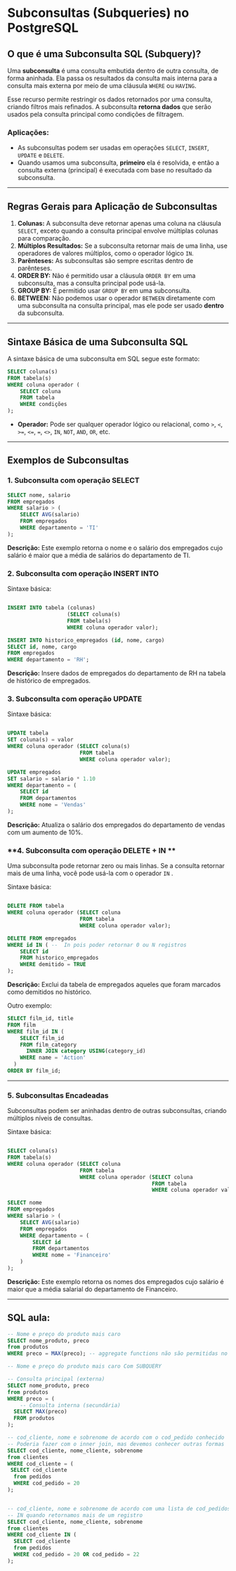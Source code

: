 # **Subconsultas (Subqueries) no PostgreSQL**

## **O que é uma Subconsulta SQL (Subquery)?**

Uma **subconsulta** é uma consulta embutida dentro de outra consulta, de forma aninhada. Ela passa os resultados da consulta mais interna para a consulta mais externa por meio de uma cláusula `WHERE` ou `HAVING`.

Esse recurso permite restringir os dados retornados por uma consulta, criando filtros mais refinados. A subconsulta **retorna dados** que serão usados pela consulta principal como condições de filtragem.

### **Aplicações:**

- As subconsultas podem ser usadas em operações `SELECT`, `INSERT`, `UPDATE` e `DELETE`.
- Quando usamos uma subconsulta, **primeiro** ela é resolvida, e então a consulta externa (principal) é executada com base no resultado da subconsulta.

---

## **Regras Gerais para Aplicação de Subconsultas**

1. **Colunas:** A subconsulta deve retornar apenas uma coluna na cláusula `SELECT`, exceto quando a consulta principal envolve múltiplas colunas para comparação.
2. **Múltiplos Resultados:** Se a subconsulta retornar mais de uma linha, use operadores de valores múltiplos, como o operador lógico `IN`.
3. **Parênteses:** As subconsultas são sempre escritas dentro de parênteses.
4. **ORDER BY:** Não é permitido usar a cláusula `ORDER BY` em uma subconsulta, mas a consulta principal pode usá-la.
5. **GROUP BY:** É permitido usar `GROUP BY` em uma subconsulta.
6. **BETWEEN:** Não podemos usar o operador `BETWEEN` diretamente com uma subconsulta na consulta principal, mas ele pode ser usado **dentro** da subconsulta.

---

## **Sintaxe Básica de uma Subconsulta SQL**

A sintaxe básica de uma subconsulta em SQL segue este formato:

```sql
SELECT coluna(s)
FROM tabela(s)
WHERE coluna operador (
    SELECT coluna
    FROM tabela
    WHERE condições
);
```

- **Operador:** Pode ser qualquer operador lógico ou relacional, como `>`, `<`, `>=`, `<=`, `=`, `<>`, `IN`, `NOT`, `AND`, `OR`, etc.

---

## **Exemplos de Subconsultas**

### **1. Subconsulta com operação SELECT**

```sql
SELECT nome, salario
FROM empregados
WHERE salario > (
    SELECT AVG(salario)
    FROM empregados
    WHERE departamento = 'TI'
);
```

**Descrição:** Este exemplo retorna o nome e o salário dos empregados cujo salário é maior que a média de salários do departamento de TI.

### **2. Subconsulta com operação INSERT INTO**

Sintaxe básica:

```sql

INSERT INTO tabela (colunas)
                   (SELECT coluna(s)
                   FROM tabela(s)
                   WHERE coluna operador valor);
```

```sql
INSERT INTO historico_empregados (id, nome, cargo)
SELECT id, nome, cargo
FROM empregados
WHERE departamento = 'RH';
```

**Descrição:** Insere dados de empregados do departamento de RH na tabela de histórico de empregados.

### **3. Subconsulta com operação UPDATE**

Sintaxe básica:

```sql

UPDATE tabela
SET coluna(s) = valor
WHERE coluna operador (SELECT coluna(s)
                       FROM tabela
                       WHERE coluna operador valor);
```

```sql
UPDATE empregados
SET salario = salario * 1.10
WHERE departamento = (
    SELECT id
    FROM departamentos
    WHERE nome = 'Vendas'
);
```

**Descrição:** Atualiza o salário dos empregados do departamento de vendas com um aumento de 10%.

### **4. Subconsulta com operação DELETE + IN **

Uma subconsulta pode retornar zero ou mais linhas.
Se a consulta retornar mais de uma linha, você pode usá-la com o operador `IN` .

Sintaxe básica:

```sql

DELETE FROM tabela
WHERE coluna operador (SELECT coluna
                       FROM tabela
                       WHERE coluna operador valor);
```

```sql
DELETE FROM empregados
WHERE id IN ( --  In pois poder retornar 0 ou N registros
    SELECT id
    FROM historico_empregados
    WHERE demitido = TRUE
);
```

**Descrição:** Exclui da tabela de empregados aqueles que foram marcados como demitidos no histórico.

Outro exemplo:

```sql
SELECT film_id, title 
FROM film 
WHERE film_id IN (
    SELECT film_id 
    FROM film_category 
      INNER JOIN category USING(category_id) 
    WHERE name = 'Action'
  ) 
ORDER BY film_id;
```

---

### **5. Subconsultas Encadeadas**

Subconsultas podem ser aninhadas dentro de outras subconsultas, criando múltiplos níveis de consultas.

Sintaxe básica:

```sql

SELECT coluna(s)
FROM tabela(s)
WHERE coluna operador (SELECT coluna
                       FROM tabela
                       WHERE coluna operador (SELECT coluna
                                              FROM tabela
                                              WHERE coluna operador valor);
```

```sql
SELECT nome
FROM empregados
WHERE salario > (
    SELECT AVG(salario)
    FROM empregados
    WHERE departamento = (
        SELECT id
        FROM departamentos
        WHERE nome = 'Financeiro'
    )
);
```

**Descrição:** Este exemplo retorna os nomes dos empregados cujo salário é maior que a média salarial do departamento de Financeiro.

---

## SQL aula:

```SQL
-- Nome e preço do produto mais caro 
SELECT nome_produto, preco
from produtos
WHERE preco = MAX(preco); -- aggregate functions não são permitidas no WHERE 

-- Nome e preço do produto mais caro Com SUBQUERY

-- Consulta principal (externa)
SELECT nome_produto, preco
from produtos
WHERE preco = (
    -- Consulta interna (secundária)
  SELECT MAX(preco)
  FROM produtos
);

-- cod_cliente, nome e sobrenome de acordo com o cod_pedido conhecido
-- Poderia fazer com o inner join, mas devemos conhecer outras formas
SELECT cod_cliente, nome_cliente, sobrenome
from clientes
WHERE cod_cliente = (
 SELECT cod_cliente
  from pedidos
  WHERE cod_pedido = 20
);


-- cod_cliente, nome e sobrenome de acordo com uma lista de cod_pedidos conhecidos
-- IN quando retornamos mais de um registro
SELECT cod_cliente, nome_cliente, sobrenome
from clientes
WHERE cod_cliente IN (
  SELECT cod_cliente
  from pedidos
  WHERE cod_pedido = 20 OR cod_pedido = 22
);




```